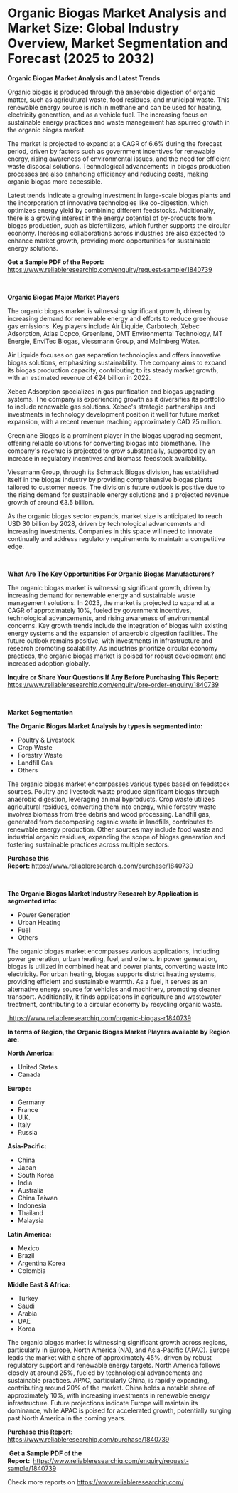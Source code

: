 <p><h1>Organic Biogas Market Analysis and Market Size: Global Industry Overview, Market Segmentation and Forecast (2025 to 2032)</h1></p><p><strong>Organic Biogas Market Analysis and Latest Trends</strong></p>
<p><p>Organic biogas is produced through the anaerobic digestion of organic matter, such as agricultural waste, food residues, and municipal waste. This renewable energy source is rich in methane and can be used for heating, electricity generation, and as a vehicle fuel. The increasing focus on sustainable energy practices and waste management has spurred growth in the organic biogas market.</p><p>The market is projected to expand at a CAGR of 6.6% during the forecast period, driven by factors such as government incentives for renewable energy, rising awareness of environmental issues, and the need for efficient waste disposal solutions. Technological advancements in biogas production processes are also enhancing efficiency and reducing costs, making organic biogas more accessible. </p><p>Latest trends indicate a growing investment in large-scale biogas plants and the incorporation of innovative technologies like co-digestion, which optimizes energy yield by combining different feedstocks. Additionally, there is a growing interest in the energy potential of by-products from biogas production, such as biofertilizers, which further supports the circular economy. Increasing collaborations across industries are also expected to enhance market growth, providing more opportunities for sustainable energy solutions.</p></p>
<p><strong>Get a Sample PDF of the Report:&nbsp;</strong> <a href="https://www.reliableresearchiq.com/enquiry/request-sample/1840739?utm_campaign=2309&utm_medium=2&utm_source=Github&utm_content=ia&utm_term=15022025&utm_id=organic-biogas">https://www.reliableresearchiq.com/enquiry/request-sample/1840739</a></p>
<p>&nbsp;</p>
<p><strong>Organic Biogas Major Market Players</strong></p>
<p><p>The organic biogas market is witnessing significant growth, driven by increasing demand for renewable energy and efforts to reduce greenhouse gas emissions. Key players include Air Liquide, Carbotech, Xebec Adsorption, Atlas Copco, Greenlane, DMT Environmental Technology, MT Energie, EnviTec Biogas, Viessmann Group, and Malmberg Water.</p><p>Air Liquide focuses on gas separation technologies and offers innovative biogas solutions, emphasizing sustainability. The company aims to expand its biogas production capacity, contributing to its steady market growth, with an estimated revenue of €24 billion in 2022.</p><p>Xebec Adsorption specializes in gas purification and biogas upgrading systems. The company is experiencing growth as it diversifies its portfolio to include renewable gas solutions. Xebec's strategic partnerships and investments in technology development position it well for future market expansion, with a recent revenue reaching approximately CAD 25 million.</p><p>Greenlane Biogas is a prominent player in the biogas upgrading segment, offering reliable solutions for converting biogas into biomethane. The company's revenue is projected to grow substantially, supported by an increase in regulatory incentives and biomass feedstock availability.</p><p>Viessmann Group, through its Schmack Biogas division, has established itself in the biogas industry by providing comprehensive biogas plants tailored to customer needs. The division's future outlook is positive due to the rising demand for sustainable energy solutions and a projected revenue growth of around €3.5 billion.</p><p>As the organic biogas sector expands, market size is anticipated to reach USD 30 billion by 2028, driven by technological advancements and increasing investments. Companies in this space will need to innovate continually and address regulatory requirements to maintain a competitive edge.</p></p>
<p>&nbsp;</p>
<p><strong>What Are The Key Opportunities For Organic Biogas Manufacturers?</strong></p>
<p><p>The organic biogas market is witnessing significant growth, driven by increasing demand for renewable energy and sustainable waste management solutions. In 2023, the market is projected to expand at a CAGR of approximately 10%, fueled by government incentives, technological advancements, and rising awareness of environmental concerns. Key growth trends include the integration of biogas with existing energy systems and the expansion of anaerobic digestion facilities. The future outlook remains positive, with investments in infrastructure and research promoting scalability. As industries prioritize circular economy practices, the organic biogas market is poised for robust development and increased adoption globally.</p></p>
<p><strong>Inquire or Share Your Questions If Any Before Purchasing This Report:</strong> <a href="https://www.reliableresearchiq.com/enquiry/pre-order-enquiry/1840739?utm_campaign=2309&utm_medium=2&utm_source=Github&utm_content=ia&utm_term=15022025&utm_id=organic-biogas">https://www.reliableresearchiq.com/enquiry/pre-order-enquiry/1840739</a></p>
<p>&nbsp;</p>
<p><strong>Market Segmentation</strong></p>
<p><strong>The Organic Biogas Market Analysis by types is segmented into:</strong></p>
<p><ul><li>Poultry & Livestock</li><li>Crop Waste</li><li>Forestry Waste</li><li>Landfill Gas</li><li>Others</li></ul></p>
<p><p>The organic biogas market encompasses various types based on feedstock sources. Poultry and livestock waste produce significant biogas through anaerobic digestion, leveraging animal byproducts. Crop waste utilizes agricultural residues, converting them into energy, while forestry waste involves biomass from tree debris and wood processing. Landfill gas, generated from decomposing organic waste in landfills, contributes to renewable energy production. Other sources may include food waste and industrial organic residues, expanding the scope of biogas generation and fostering sustainable practices across multiple sectors.</p></p>
<p><strong>Purchase this Report:&nbsp;</strong><a href="https://www.reliableresearchiq.com/purchase/1840739?utm_campaign=2309&utm_medium=2&utm_source=Github&utm_content=ia&utm_term=15022025&utm_id=organic-biogas">https://www.reliableresearchiq.com/purchase/1840739</a></p>
<p>&nbsp;</p>
<p><strong>The Organic Biogas Market Industry Research by Application is segmented into:</strong></p>
<p><ul><li>Power Generation</li><li>Urban Heating</li><li>Fuel</li><li>Others</li></ul></p>
<p><p>The organic biogas market encompasses various applications, including power generation, urban heating, fuel, and others. In power generation, biogas is utilized in combined heat and power plants, converting waste into electricity. For urban heating, biogas supports district heating systems, providing efficient and sustainable warmth. As a fuel, it serves as an alternative energy source for vehicles and machinery, promoting cleaner transport. Additionally, it finds applications in agriculture and wastewater treatment, contributing to a circular economy by recycling organic waste.</p></p>
<p><a href="https://www.reliableresearchiq.com/organic-biogas-r1840739?utm_campaign=2309&utm_medium=2&utm_source=Github&utm_content=ia&utm_term=15022025&utm_id=organic-biogas">&nbsp;https://www.reliableresearchiq.com/organic-biogas-r1840739</a></p>
<p><strong>In terms of Region, the Organic Biogas Market Players available by Region are:</strong></p>
<p>
    <p> <strong> North America: </strong>
        <ul>
            <li>United States</li>
            <li>Canada</li>
        </ul>
        </p> 
    <p> <strong> Europe: </strong>
        <ul>
            <li>Germany</li>
            <li>France</li>
            <li>U.K.</li>
            <li>Italy</li>
            <li>Russia</li>
        </ul>
        </p> 
    <p> <strong> Asia-Pacific: </strong>
        <ul>
            <li>China</li>
            <li>Japan</li>
            <li>South Korea</li>
            <li>India</li>
            <li>Australia</li>
            <li>China Taiwan</li>
            <li>Indonesia</li>
            <li>Thailand</li>
            <li>Malaysia</li>
        </ul>
        </p> 
    <p> <strong> Latin America: </strong>
        <ul>
            <li>Mexico</li>
            <li>Brazil</li>
            <li>Argentina Korea</li>
            <li>Colombia</li>
        </ul>
        </p> 
    <p> <strong> Middle East & Africa: </strong>
        <ul>
            <li>Turkey</li>
            <li>Saudi</li>
            <li>Arabia</li>
            <li>UAE</li>
            <li>Korea</li>
        </ul>
    </p>
    </p>
<p><p>The organic biogas market is witnessing significant growth across regions, particularly in Europe, North America (NA), and Asia-Pacific (APAC). Europe leads the market with a share of approximately 45%, driven by robust regulatory support and renewable energy targets. North America follows closely at around 25%, fueled by technological advancements and sustainable practices. APAC, particularly China, is rapidly expanding, contributing around 20% of the market. China holds a notable share of approximately 10%, with increasing investments in renewable energy infrastructure. Future projections indicate Europe will maintain its dominance, while APAC is poised for accelerated growth, potentially surging past North America in the coming years.</p></p>
<p><strong>Purchase this Report: </strong><a href="https://www.reliableresearchiq.com/purchase/1840739?utm_campaign=2309&utm_medium=2&utm_source=Github&utm_content=ia&utm_term=15022025&utm_id=organic-biogas">https://www.reliableresearchiq.com/purchase/1840739</a></p>
<p>&nbsp;<strong>Get a Sample PDF of the Report:&nbsp;&nbsp;</strong><a href="https://www.reliableresearchiq.com/enquiry/request-sample/1840739?utm_campaign=2309&utm_medium=2&utm_source=Github&utm_content=ia&utm_term=15022025&utm_id=organic-biogas">https://www.reliableresearchiq.com/enquiry/request-sample/1840739</a></p>
<p><strong></strong></p>
<p>Check more reports on <a href="https://www.reliableresearchiq.com/?utm_campaign=2309&utm_medium=2&utm_source=Github&utm_content=ia&utm_term=15022025&utm_id=organic-biogas">https://www.reliableresearchiq.com/</a></p>